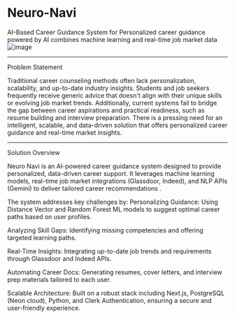 # Neuro-Navi
AI-Based Career Guidance System for Personalized career guidance powered by AI combines machine learning and real-time job market data
![image](https://github.com/user-attachments/assets/f2fa696a-698e-4794-b264-84383948971f)

---
Problem Statement

Traditional career counseling methods often lack personalization, scalability, and up-to-date industry insights. Students and job seekers frequently receive generic advice that doesn't align with their unique skills or evolving job market trends. Additionally, current systems fail to bridge the gap between career aspirations and practical readiness, such as resume building and interview preparation. There is a pressing need for an intelligent, scalable, and data-driven solution that offers personalized career guidance and real-time market insights.

---
Solution Overview


Neuro Navi is an AI-powered career guidance system designed to provide personalized, data-driven career support. It leverages machine learning models, real-time job market integrations (Glassdoor, Indeed), and NLP APIs (Gemini) to deliver tailored career recommendations . 

The system addresses key challenges by:
Personalizing Guidance: Using Distance Vector and Random Forest ML models to suggest optimal career paths based on user profiles.

Analyzing Skill Gaps: Identifying missing competencies and offering targeted learning paths.

Real-Time Insights: Integrating up-to-date job trends and requirements through Glassdoor and Indeed APIs.

Automating Career Docs: Generating resumes, cover letters, and interview prep materials tailored to each user.

Scalable Architecture: Built on a robust stack including Next.js, PostgreSQL (Neon cloud), Python, and Clerk Authentication, ensuring a secure and user-friendly experience.


